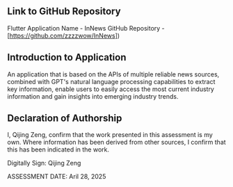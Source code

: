 <!---

---
title: "CASA0017: Web Architecture Final Assessment"
author: "Steven Gray"
date: "10 Dec 2021"
---

-->

## Link to GitHub Repository

Flutter Application Name - InNews
GitHub Repository - [https://github.com/zzzzwow/InNews])

## Introduction to Application

An application that is based on the APIs of multiple reliable news sources, combined with GPT's natural language processing capabilities to extract key information, enable users to easily access the most current industry information and gain insights into emerging industry trends.

## Declaration of Authorship

I, Qijing Zeng, confirm that the work presented in this assessment is my own. Where information has been derived from other sources, I confirm that this has been indicated in the work.


Digitally Sign: Qijing Zeng

ASSESSMENT DATE: Aril 28, 2025
